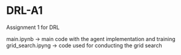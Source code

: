 # DRL-A1
 Assignment 1 for DRL

main.ipynb -> main code with the agent implementation and training
grid_search.ipyng -> code used for conducting the grid search